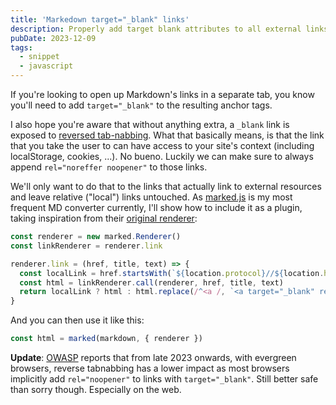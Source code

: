 ```yaml
---
title: 'Markedown target="_blank" links'
description: Properly add target blank attributes to all external links
pubDate: 2023-12-09
tags:
  - snippet
  - javascript
---
```


If you're looking to open up Markdown's links in a separate tab, you know you'll need to add `target="_blank"` to the resulting anchor tags.

I also hope you're aware that without anything extra, a `_blank` link is exposed to [reversed tab-nabbing](https://securityintelligence.com/posts/what-is-reverse-tabnabbing-and-what-can-you-do-to-stop-it/). What that basically means, is that the link that you take the user to can have access to your site's context (including localStorage, cookies, ...). No bueno. Luckily we can make sure to always append `rel="noreffer noopener"` to those links.

We'll only want to do that to the links that actually link to external resources and leave relative ("local") links untouched. As [marked.js](https://github.com/markedjs/marked) is my most frequent MD converter currently, I'll show how to include it as a plugin, taking inspiration from their [original renderer](https://github.com/markedjs/marked/blob/f95dd443e6285ffb8a248a38aeb1b2b9d4fe2893/lib/marked.js#L974):

```js
const renderer = new marked.Renderer()
const linkRenderer = renderer.link

renderer.link = (href, title, text) => {
  const localLink = href.startsWith(`${location.protocol}//${location.hostname}`)
  const html = linkRenderer.call(renderer, href, title, text)
  return localLink ? html : html.replace(/^<a /, `<a target="_blank" rel="noreferrer noopener nofollow" `)
}
```

And you can then use it like this:
```js
const html = marked(markdown, { renderer })
```

**Update**: [OWASP](https://owasp.org/www-community/attacks/Reverse_Tabnabbing) reports that from late 2023 onwards, with evergreen browsers, reverse tabnabbing has a lower impact as most browsers implicitly add `rel="noopener"` to links with `target="_blank"`. Still better safe than sorry though. Especially on the web.